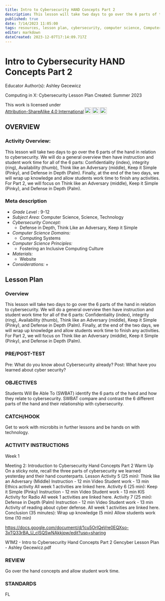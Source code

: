 ```yaml
---
title: Intro to Cybersecurity HAND Concepts Part 2
description: This lesson will take two days to go over the 6 parts of the hand in relation to cybersecurity. We will do a general overview then have instruction and student work time for all of the 6 parts: Confidentiality (index), integrity (ring), Availability (thumb), Think like an Adversary (middle), Keep it Simple (Pinky), and Defense in Depth (Palm). Finally, at the end of the two days, we will wrap up knowledge and allow students work time to finish any activities. For Part 2, we will focus on Think like an Adversary (middle), Keep it Simple (Pinky), and Defense in Depth (Palm).
published: true
date: 7/14/2023 11:05:00
tags: resources, lesson plan, cybersecurity, computer science, Computer Science, Science, Technology 
editor: markdown
dateCreated: 2023-12-07T17:14:09.717Z
---
```

# Intro to Cybersecurity HAND Concepts Part 2


Educator Author(s): Ashley Gecewicz


Computing in X: Cybersecurity Lesson Plan 
Created: Summer 2023


<p xmlns:cc="http://creativecommons.org/ns#" >This work is licensed under <a href="http://creativecommons.org/licenses/by-sa/4.0/?ref=chooser-v1" target="_blank" rel="license noopener noreferrer" style="display:inline-block;">Attribution-ShareAlike 4.0 International<img style="height:22px!important;margin-left:3px;vertical-align:text-bottom;" src="https://mirrors.creativecommons.org/presskit/icons/cc.svg?ref=chooser-v1"><img style="height:22px!important;margin-left:3px;vertical-align:text-bottom;" src="https://mirrors.creativecommons.org/presskit/icons/by.svg?ref=chooser-v1"><img style="height:22px!important;margin-left:3px;vertical-align:text-bottom;" src="https://mirrors.creativecommons.org/presskit/icons/sa.svg?ref=chooser-v1"></a></p>





## OVERVIEW


### Activity Overview:  
This lesson will take two days to go over the 6 parts of the hand in relation to cybersecurity. We will do a general overview then have instruction and student work time for all of the 6 parts: Confidentiality (index), integrity (ring), Availability (thumb), Think like an Adversary (middle), Keep it Simple (Pinky), and Defense in Depth (Palm). Finally, at the end of the two days, we will wrap up knowledge and allow students work time to finish any activities. For Part 2, we will focus on Think like an Adversary (middle), Keep it Simple (Pinky), and Defense in Depth (Palm).


### Meta description
+ *Grade Level :* 9-12 
+ *Subject Area:* Computer Science, Science, Technology 
+ *Cybersecurity Concept:* 
   + Defense in Depth, Think Like an Adversary, Keep it Simple
+ *Computer Science Domains:*
   + Computing Systems
+ *Computer Science Principles:*
   + Fostering an Inclusive Computing Culture
+ *Materials:* 
   + Website
+ *Considerations:*
   + 


## Lesson Plan
### Overview
This lesson will take two days to go over the 6 parts of the hand in relation to cybersecurity. We will do a general overview then have instruction and student work time for all of the 6 parts: Confidentiality (index), integrity (ring), Availability (thumb), Think like an Adversary (middle), Keep it Simple (Pinky), and Defense in Depth (Palm). Finally, at the end of the two days, we will wrap up knowledge and allow students work time to finish any activities. For Part 2, we will focus on Think like an Adversary (middle), Keep it Simple (Pinky), and Defense in Depth (Palm).


### PRE/POST-TEST
Pre: What do you know about Cybersecurity already?
Post: What have you learned about cyber security?


### OBJECTIVES
Students Will Be Able To (SWBAT) identify the 6 parts of the hand and how they relate to cybersecurity.
SWBAT compare and contrast the 6 different parts of the hand and their relationship with cybersecurity.


### CATCH/HOOK
Get to work with microbits in further lessons and be hands on with technology.


### ACTIVITY INSTRUCTIONS
Week 1




Meeting 2: Introduction to Cybersecurity Hand Concepts Part 2
Warm Up
On a sticky note, recall the three parts of cybersecurity we learned yesterday and their hand counterparts.
Lesson
Activity 5 (25 min):
Think like an Adversary (Middle)
Instruction - 12 min
Video
Student work - 13 min
Ethics activity
All week 1 activities are linked here.
Activity 6 (25 min):
Keep it Simple (Pinky)
Instruction - 12 min
Video
Student work - 13 min
KIS Activity for Radio
All week 1 activities are linked here.
Activity 7 (25 min):
Defense in Depth (Palm)
Instruction - 12 min
Video
Student work - 13 min
Activity of reading about cyber defense.
All week 1 activities are linked here.
Conclusion (35 minutes):
Wrap up knowledge (5 min)
Allow students work time (10 min)


https://docs.google.com/document/d/1cu5OrlQeVre0EQXso-3xTQ33rBA_U_clSQSwNAkkjpw/edit?usp=sharing


W1M2 - Intro to Cybersecurity Hand Concepts Part 2 Gencyber Lesson Plan - Ashley Gecewicz.pdf


### REVIEW
Go over the hand concepts and allow student work time.


### STANDARDS        


FL